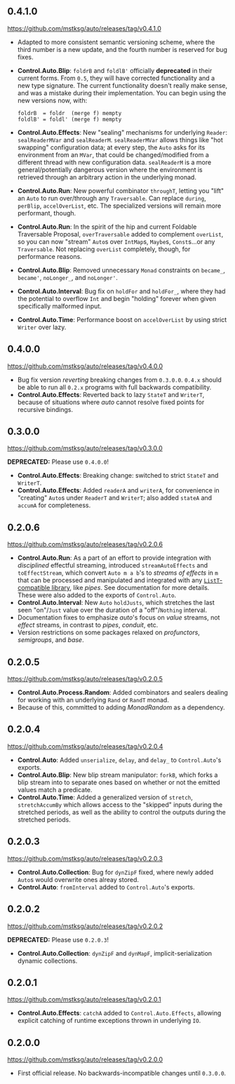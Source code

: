 0.4.1.0
-------
<https://github.com/mstksg/auto/releases/tag/v0.4.1.0>

*   Adapted to more consistent semantic versioning scheme, where the third
    number is a new update, and the fourth number is reserved for bug fixes.
*   **Control.Auto.Blip**: `foldrB` and `foldlB'` officially **deprecated** in
    their current forms.  From `0.5`, they will have corrected functionality
    and a new type signature.  The current functionality doesn't really make
    sense, and was a mistake during their implementation.  You can begin using
    the new versions now, with:

    ```
    foldrB  = foldr  (merge f) mempty
    foldlB' = foldl' (merge f) mempty
    ```
*   **Control.Auto.Effects**: New "sealing" mechanisms for underlying
    `Reader`: `sealReaderMVar` and `sealReaderM`.  `sealReaderMVar` allows
    things like "hot swapping" configuration data; at every step, the `Auto`
    asks for its environment from an `MVar`, that could be changed/modified
    from a different thread with new configuration data.  `sealReaderM` is a
    more general/potentially dangerous version where the environment is
    retrieved through an arbitrary action in the underlying monad.
*   **Control.Auto.Run**: New powerful combinator `throughT`, letting you
    "lift" an `Auto` to run over/through any `Traversable`.  Can replace
    `during`, `perBlip`, `accelOverList`, etc.  The specialized versions will
    remain more performant, though.
*   **Control.Auto.Run**: In the spirit of the hip and current Foldable
    Traversable Proposal, `overTraversable` added to complement `overList`, so
    you can now "stream" `Auto`s over `IntMap`s, `Maybe`s, `Const`s...or any
    `Traversable`.  Not replacing `overList` completely, though, for
    performance reasons.
*   **Control.Auto.Blip**: Removed unnecessary `Monad` constraints on
    `became_`, `became'`, `noLonger_`, and `noLonger'`.
*   **Control.Auto.Interval**: Bug fix on `holdFor` and `holdFor_`, where they
    had the potential to overflow `Int` and begin "holding" forever when
    given specifically malformed input.
*   **Control.Auto.Time**: Performance boost on `accelOverList` by using
    strict `Writer` over lazy.


0.4.0.0
-------
<https://github.com/mstksg/auto/releases/tag/v0.4.0.0>

*   Bug fix version *reverting* breaking changes from `0.3.0.0`.  `0.4.x`
    should be able to run all `0.2.x` programs with full backwards
    compatibility.
*   **Control.Auto.Effects**: Reverted back to lazy `StateT` and `WriterT`,
    because of situations where *auto* cannot resolve fixed points for
    recursive bindings.

0.3.0.0
-------
<https://github.com/mstksg/auto/releases/tag/v0.3.0.0>

**DEPRECATED:** Please use `0.4.0.0`!

*   **Control.Auto.Effects**: Breaking change: switched to strict `StateT`
    and `WriterT`.
*   **Control.Auto.Effects**: Added `readerA` and `writerA`, for convenience
    in "creating" `Auto`s under `ReaderT` and `WriterT`; also added `stateA`
    and `accumA` for completeness.

0.2.0.6
-------
<https://github.com/mstksg/auto/releases/tag/v0.2.0.6>

*   **Control.Auto.Run**: As a part of an effort to provide integration with
    *disciplined* effectful streaming, introduced `streamAutoEffects` and
    `toEffectStream`, which convert `Auto m a b`'s to *streams of effects* in
    `m` that can be processed and manipulated and integrated with any
    [`ListT`-compatible library][1], like *pipes*.  See documentation for more
    details.  These were also added to the exports of `Control.Auto`.
*   **Control.Auto.Interval**: New `Auto` `holdJusts`, which stretches the
    last seen "on"/`Just` value over the duration of a "off"/`Nothing`
    interval.
*   Documentation fixes to emphasize *auto*'s focus on *value* streams, not
    *effect* streams, in contrast to *pipes*, *conduit*, etc.
*   Version restrictions on some packages relaxed on *profunctors*,
    *semigroups*, and *base*.

[1]: http://www.haskellforall.com/2014/11/how-to-build-library-agnostic-streaming.html

0.2.0.5
-------
<https://github.com/mstksg/auto/releases/tag/v0.2.0.5>

*   **Control.Auto.Process.Random**: Added combinators and sealers dealing
    for working with an underlying `Rand` or `RandT` monad.
*   Because of this, committed to adding *MonadRandom* as a dependency.

0.2.0.4
-------
<https://github.com/mstksg/auto/releases/tag/v0.2.0.4>

*   **Control.Auto**: Added `unserialize`, `delay`, and `delay_` to
    `Control.Auto`'s exports.
*   **Control.Auto.Blip**: New blip stream manipulator: `forkB`, which forks a
    blip stream into to separate ones based on whether or not the emitted
    values match a predicate.
*   **Control.Auto.Time**: Added a generalized version of `stretch`,
    `stretchAccumBy` which allows access to the "skipped" inputs during the
    stretched periods, as well as the ability to control the outputs during
    the stretched periods.


0.2.0.3
-------
<https://github.com/mstksg/auto/releases/tag/v0.2.0.3>

*   **Control.Auto.Collection**: Bug for `dynZipF` fixed, where newly added
    `Auto`s would overwrite ones alreay stored.
*   **Control.Auto**: `fromInterval` added to `Control.Auto`'s exports.


0.2.0.2
-------
<https://github.com/mstksg/auto/releases/tag/v0.2.0.2>

**DEPRECATED:** Please use `0.2.0.3`!

*   **Control.Auto.Collection**: `dynZipF` and `dynMapF`, implicit-serialization
    dynamic collections.


0.2.0.1
-------
<https://github.com/mstksg/auto/releases/tag/v0.2.0.1>

*   **Control.Auto.Effects**: `catchA` added to `Control.Auto.Effects`,
    allowing explicit catching of runtime exceptions thrown in underlying
    `IO`.


0.2.0.0
-------
<https://github.com/mstksg/auto/releases/tag/v0.2.0.0>

*   First official release.  No backwards-incompatible changes until
    `0.3.0.0`.
